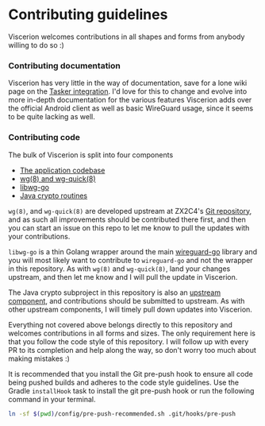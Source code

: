 # Contributing guidelines

Viscerion welcomes contributions in all shapes and forms from anybody willing to do so :)

### Contributing documentation

Viscerion has very little in the way of documentation, save for a lone wiki page on the [Tasker integration](https://github.com/msfjarvis/viscerion/wiki/Tasker-integration). I'd love for this to change and evolve into more in-depth documentation for the various features Viscerion adds over the official Android client as well as basic WireGuard usage, since it seems to be quite lacking as well.

### Contributing code

The bulk of Viscerion is split into four components

- [The application codebase](app/src/main)
- [wg(8) and wg-quick(8)](native/tools)
- [libwg-go](native/tools/libwg-go)
- [Java crypto routines](crypto/src/main)

`wg(8)`, and `wg-quick(8)` are developed upstream at ZX2C4's [Git repository](https://git.zx2c4.com/WireGuard), and as such all improvements should be contributed there first, and then you can start an issue on this repo to let me know to pull the updates with your contributions.

`libwg-go` is a thin Golang wrapper around the main [wireguard-go](https://git.zx2c4.com/wireguard-go) library and you will most likely want to contribute to `wireguard-go` and not the wrapper in this repository. As with `wg(8)` and `wg-quick(8)`, land your changes upstream, and then let me know and I will pull the update in Viscerion.

The Java crypto subproject in this repository is also an [upstream component](https://git.zx2c4.com/wireguard-android/tree/app/src/main/java/com/wireguard/crypto/), and contributions should be submitted to upstream. As with other upstream components, I will timely pull down updates into Viscerion.

Everything not covered above belongs directly to this repository and welcomes contributions in all forms and sizes. The only requirement here is that you follow the code style of this repository. I will follow up with every PR to its completion and help along the way, so don't worry too much about making mistakes :)


It is recommended that you install the Git pre-push hook to ensure all code being pushed builds and adheres to the code style guidelines. Use the Gradle `installHook` task to install the git pre-push hook or run the following command in your terminal.

```bash
ln -sf $(pwd)/config/pre-push-recommended.sh .git/hooks/pre-push
```
